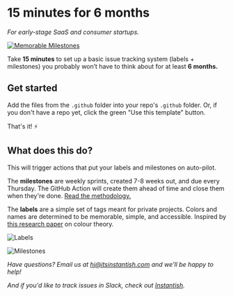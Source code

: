 # 15 minutes for 6 months

_For early-stage SaaS and consumer startups._

[![Memorable Milestones](https://res.cloudinary.com/m15y/image/upload/v1588977044/su/TJ5G67VHU/kmbjqinsp71vavcdth7j.svg)](https://github.com/instantish/memorable-milestones)

Take **15 minutes** to set up a basic issue tracking system (labels + milestones) you probably won’t have to think about for at least **6 months.**

## Get started

Add the files from the `.github` folder into your repo's `.github` folder. Or, if you don't have a repo yet, click the green "Use this template" button.

That's it! ⚡️

## What does this do?

This will trigger actions that put your labels and milestones on auto-pilot.

The **milestones** are weekly sprints, created 7-8 weeks out, and due every Thursday. The GitHub Action will create them ahead of time and close them when they're done. [Read the methodology.](https://github.com/marketplace/actions/memorable-milestones)

The **labels** are a simple set of tags meant for private projects. Colors and names are determined to be memorable, simple, and accessible. Inspired by [this research paper](https://t.co/Th3xuoC02R?amp=1) on colour theory.


![Labels](https://res.cloudinary.com/m15y/image/upload/v1591145194/su/TJ5G67VHU/d8dcsnbio3ih1xyjkmf2.png)

![Milestones](https://res.cloudinary.com/m15y/image/upload/v1598812855/su/T0SNQGHNY/he1ki7bcwqqstcgf38b3.png)

_Have questions? Email us at hi@itsinstantish.com and we'll be happy to help!_

_And if you'd like to track issues in Slack, check out [Instantish](https://itsinstantish.com)._
